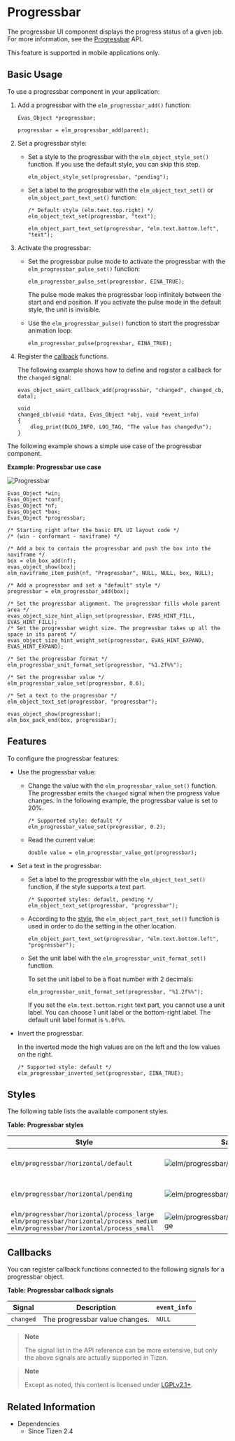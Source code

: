 # Progressbar

The progressbar UI component displays the progress status of a given job. For more information, see the [Progressbar](../../../../api/common/latest/group__Elm__Progressbar.html) API.

This feature is supported in mobile applications only.

## Basic Usage

To use a progressbar component in your application:

1. Add a progressbar with the `elm_progressbar_add()` function:

   ```
   Evas_Object *progressbar;

   progressbar = elm_progressbar_add(parent);
   ```

2. Set a progressbar style:

   - Set a style to the progressbar with the `elm_object_style_set()` function. If you use the default style, you can skip this step.

     ```
     elm_object_style_set(progressbar, "pending");
     ```

   - Set a label to the progressbar with the `elm_object_text_set()` or `elm_object_part_text_set()` function:

     ```
     /* Default style (elm.text.top.right) */
     elm_object_text_set(progressbar, "text");

     elm_object_part_text_set(progressbar, "elm.text.bottom.left", "text");
     ```

3. Activate the progressbar:

   - Set the progressbar pulse mode to activate the progressbar with the `elm_progressbar_pulse_set()` function:

     ```
     elm_progressbar_pulse_set(progressbar, EINA_TRUE);
     ```

     The pulse mode makes the progressbar loop infinitely between the start and end position. If you activate the pulse mode in the default style, the unit is invisible.

   - Use the `elm_progressbar_pulse()` function to start the progressbar animation loop:

     ```
     elm_progressbar_pulse(progressbar, EINA_TRUE);
     ```

4. Register the [callback](#callbacks) functions.

    The following example shows how to define and register a callback for the `changed` signal:

    ```
    evas_object_smart_callback_add(progressbar, "changed", changed_cb, data);

    void
    changed_cb(void *data, Evas_Object *obj, void *event_info)
    {
        dlog_print(DLOG_INFO, LOG_TAG, "The value has changed\n");
    }
    ```

The following example shows a simple use case of the progressbar component.

**Example: Progressbar use case**

![Progressbar](./media/progressbar.png)

```
Evas_Object *win;
Evas_Object *conf;
Evas_Object *nf;
Evas_Object *box;
Evas_Object *progressbar;

/* Starting right after the basic EFL UI layout code */
/* (win - conformant - naviframe) */

/* Add a box to contain the progressbar and push the box into the naviframe */
box = elm_box_add(nf);
evas_object_show(box);
elm_naviframe_item_push(nf, "Progressbar", NULL, NULL, box, NULL);

/* Add a progressbar and set a "default" style */
progressbar = elm_progressbar_add(box);

/* Set the progressbar alignment. The progressbar fills whole parent area */
evas_object_size_hint_align_set(progressbar, EVAS_HINT_FILL, EVAS_HINT_FILL);
/* Set the progressbar weight size. The progressbar takes up all the space in its parent */
evas_object_size_hint_weight_set(progressbar, EVAS_HINT_EXPAND, EVAS_HINT_EXPAND);

/* Set the progressbar format */
elm_progressbar_unit_format_set(progressbar, "%1.2f%%");

/* Set the progressbar value */
elm_progressbar_value_set(progressbar, 0.6);

/* Set a text to the progressbar */
elm_object_text_set(progressbar, "progressbar");

evas_object_show(progressbar);
elm_box_pack_end(box, progressbar);
```

## Features

To configure the progressbar features:

- Use the progressbar value:

  - Change the value with the `elm_progressbar_value_set()` function. The progressbar emits the `changed` signal when the progress value changes. In the following example, the progressbar value is set to 20%.

    ```
    /* Supported style: default */
    elm_progressbar_value_set(progressbar, 0.2);
    ```

  - Read the current value:

    ```
    double value = elm_progressbar_value_get(progressbar);
    ```

- Set a text in the progressbar:

  - Set a label to the progressbar with the `elm_object_text_set()` function, if the style supports a text part.
    ```
    /* Supported styles: default, pending */
    elm_object_text_set(progressbar, "progressbar");
    ```

  - According to the [style](#styles), the `elm_object_part_text_set()` function is used in order to do the setting in the other location.
    ```
    elm_object_part_text_set(progressbar, "elm.text.bottom.left", "progressbar");
    ```

  - Set the unit label with the `elm_progressbar_unit_format_set()` function.

    To set the unit label to be a float number with 2 decimals:

    ```
    elm_progressbar_unit_format_set(progressbar, "%1.2f%%");
    ```

    If you set the `elm.text.bottom.right` text part, you cannot use a unit label. You can choose 1 unit label or the bottom-right label. The default unit label format is `%.0f%%`.

- Invert the progressbar.

  In the inverted mode the high values are on the left and the low values on the right.

  ```
  /* Supported style: default */
  elm_progressbar_inverted_set(progressbar, EINA_TRUE);
  ```

## Styles

The following table lists the available component styles.

**Table: Progressbar styles**

| Style                                    | Sample                                   | Text part                                |
|----------------------------------------|----------------------------------------|----------------------------------------|
| `elm/progressbar/horizontal/default`     | ![elm/progressbar/horizontal/default](./media/progressbar_default.png) | `elm.text.top.right`<br>`(default)`<br>`elm.text.bottom.left`<br>`elm.text.bottom.right` |
| `elm/progressbar/horizontal/pending`     | ![elm/progressbar/horizontal/pending](./media/progressbar_pending.png) | `elm.text.top.right`<br> `(default)`<br>`elm.text.bottom.left`<br>`elm.text.bottom.right` |
| `elm/progressbar/horizontal/process_large`<br>`elm/progressbar/horizontal/process_medium`<br>`elm/progressbar/horizontal/process_small` | ![elm/progressbar/horizontal/process_large](./media/progressbar_wheel.png) | N/A                                      |

## Callbacks

You can register callback functions connected to the following signals for a progressbar object.

**Table: Progressbar callback signals**

| Signal    | Description                    | `event_info` |
|---------|------------------------------|------------|
| `changed` | The progressbar value changes. | `NULL`       |

> **Note**
>
> The signal list in the API reference can be more extensive, but only the above signals are actually supported in Tizen.

> **Note**
>
> Except as noted, this content is licensed under [LGPLv2.1+](http://opensource.org/licenses/LGPL-2.1).

## Related Information
- Dependencies
  - Since Tizen 2.4
